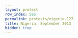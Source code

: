 ```yaml
---
layout: protest
row_index: 586
permalink: protests/nigeria-127
title: Nigeria, September 2013
hidden: true
---
```

